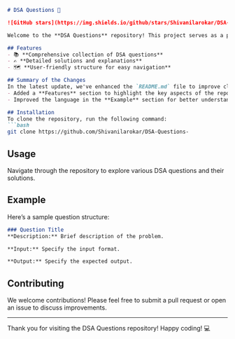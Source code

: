 ```markdown
# DSA Questions 🚀

![GitHub stars](https://img.shields.io/github/stars/Shivanilarokar/DSA-Questions-?style=social) ![Forks](https://img.shields.io/github/forks/Shivanilarokar/DSA-Questions-?style=social)

Welcome to the **DSA Questions** repository! This project serves as a platform for developers and learners to practice and enhance their skills in Data Structures and Algorithms (DSA). This repository is designed to help you improve your understanding of various data structures and algorithms through a collection of questions and solutions.

## Features
- 📚 **Comprehensive collection of DSA questions**
- ✍️ **Detailed solutions and explanations**
- 🗺️ **User-friendly structure for easy navigation**

## Summary of the Changes
In the latest update, we've enhanced the `README.md` file to improve clarity and structure, including:
- Added a **Features** section to highlight the key aspects of the repository.
- Improved the language in the **Example** section for better understanding.

## Installation
To clone the repository, run the following command:
```bash
git clone https://github.com/Shivanilarokar/DSA-Questions-
```

## Usage
Navigate through the repository to explore various DSA questions and their solutions.

## Example
Here’s a sample question structure:

```markdown
### Question Title
**Description:** Brief description of the problem.

**Input:** Specify the input format.

**Output:** Specify the expected output.
```

## Contributing
We welcome contributions! Please feel free to submit a pull request or open an issue to discuss improvements.

---
Thank you for visiting the DSA Questions repository! Happy coding! 💻
```